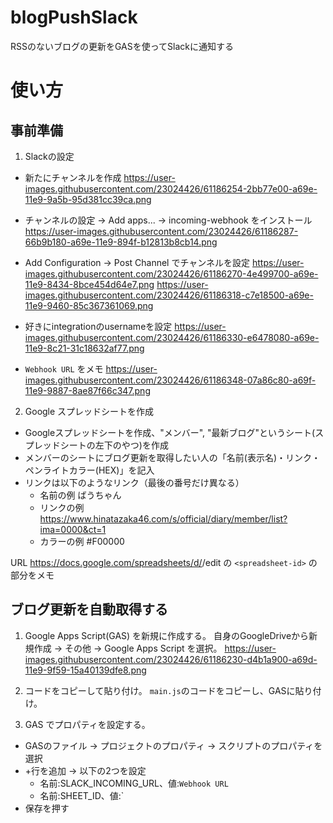 # blogPushSlack

RSSのないブログの更新をGASを使ってSlackに通知する

# 使い方
## 事前準備
1. Slackの設定

- 新たにチャンネルを作成
https://user-images.githubusercontent.com/23024426/61186254-2bb77e00-a69e-11e9-9a5b-95d381cc39ca.png

- チャンネルの設定 → Add apps... → incoming-webhook をインストール
https://user-images.githubusercontent.com/23024426/61186287-66b9b180-a69e-11e9-894f-b12813b8cb14.png

- Add Configuration → Post Channel でチャンネルを設定
https://user-images.githubusercontent.com/23024426/61186270-4e499700-a69e-11e9-8434-8bce454d64e7.png
https://user-images.githubusercontent.com/23024426/61186318-c7e18500-a69e-11e9-9460-85c367361069.png

- 好きにintegrationのusernameを設定
https://user-images.githubusercontent.com/23024426/61186330-e6478080-a69e-11e9-8c21-31c18632af77.png

- `Webhook URL` をメモ
https://user-images.githubusercontent.com/23024426/61186348-07a86c80-a69f-11e9-9887-8ae87f66c347.png


2. Google スプレッドシートを作成
- Googleスプレッドシートを作成、"メンバー", "最新ブログ"というシート(スプレッドシートの左下のやつ)を作成
- メンバーのシートにブログ更新を取得したい人の「名前(表示名)・リンク・ペンライトカラー(HEX)」を記入
- リンクは以下のようなリンク（最後の番号だけ異なる）
  - 名前の例 ばうちゃん
  - リンクの例 https://www.hinatazaka46.com/s/official/diary/member/list?ima=0000&ct=1
  - カラーの例 #F00000

URL https://docs.google.com/spreadsheets/d/<spreadsheet-id>/edit の `<spreadsheet-id>` の部分をメモ


## ブログ更新を自動取得する
1. Google Apps Script(GAS) を新規に作成する。
自身のGoogleDriveから新規作成 → その他 → Google Apps Script を選択。
https://user-images.githubusercontent.com/23024426/61186230-d4b1a900-a69d-11e9-9f59-15a40139dfe8.png

2. コードをコピーして貼り付け。
`main.js`のコードをコピーし、GASに貼り付け。

3. GAS でプロパティを設定する。
- GASのファイル → プロジェクトのプロパティ → スクリプトのプロパティを選択
- +行を追加 → 以下の2つを設定
  - 名前:SLACK_INCOMING_URL、値:`Webhook URL`
  - 名前:SHEET_ID、値:`<spreadsheet-id>
- 保存を押す


